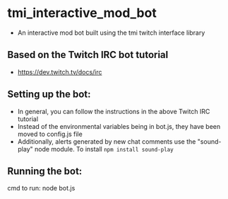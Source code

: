 # tmi_interactive_mod_bot
- An interactive mod bot built using the tmi twitch interface library

## Based on the Twitch IRC bot tutorial
- https://dev.twitch.tv/docs/irc 

## Setting up the bot:
- In general, you can follow the instructions in the above Twitch IRC tutorial
- Instead of the environmental variables being in bot.js, they have been moved to config.js file
- Additionally, alerts generated by new chat comments use the "sound-play" node module. To install `npm install sound-play`

## Running the bot:
cmd to run: node bot.js